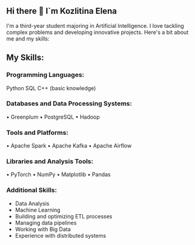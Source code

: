 ## Hi there 👋 I`m Kozlitina Elena
I'm a third-year student majoring in Artificial Intelligence. I love tackling complex problems and developing innovative projects. Here's a bit about me and my skills:
## My Skills:
### Programming Languages:
Python
SQL
C++ (basic knowledge)
### Databases and Data Processing Systems:
• Greenplum
• PostgreSQL
• Hadoop
### Tools and Platforms:
• Apache Spark
• Apache Kafka
• Apache Airflow
### Libraries and Analysis Tools:
• PyTorch
• NumPy
• Matplotlib
• Pandas
### Additional Skills:
- Data Analysis
- Machine Learning
- Building and optimizing ETL processes
- Managing data pipelines
- Working with Big Data
- Experience with distributed systems





